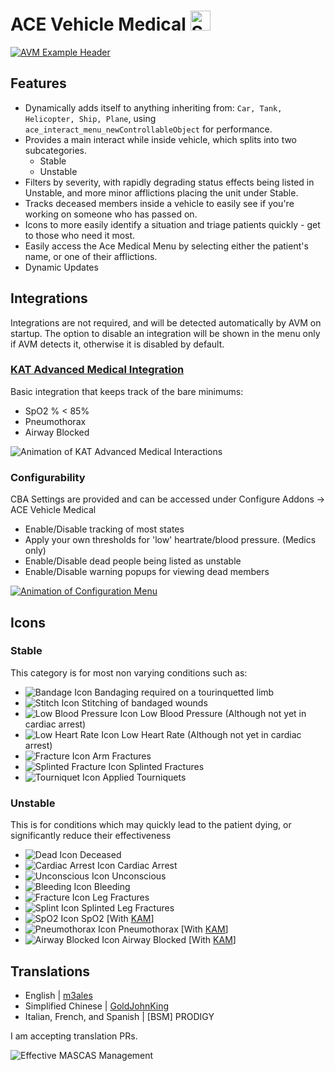 # ACE Vehicle Medical [<img src="https://upload.wikimedia.org/wikipedia/commons/8/83/Steam_icon_logo.svg" alt="Steam Workshop Download" width=32px height=32px/>](https://steamcommunity.com/sharedfiles/filedetails/?id=1911374016)

[![AVM Example Header](https://raw.githubusercontent.com/M3ales/MIRA_Vehicle_Medical/master/Source/pr/avm_example_1.gif)](https://steamcommunity.com/sharedfiles/filedetails/?id=1911374016)

## Features

- Dynamically adds itself to anything inheriting from: `Car, Tank, Helicopter, Ship, Plane`, using `ace_interact_menu_newControllableObject` for performance.
- Provides a main interact while inside vehicle, which splits into two subcategories.
  - Stable
  - Unstable
- Filters by severity, with rapidly degrading status effects being listed in Unstable, and more minor afflictions placing the unit under Stable.
- Tracks deceased members inside a vehicle to easily see if you're working on someone who has passed on.
- Icons to more easily identify a situation and triage patients quickly - get to those who need it most.
- Easily access the Ace Medical Menu by selecting either the patient's name, or one of their afflictions.
- Dynamic Updates

## Integrations

Integrations are not required, and will be detected automatically by AVM on startup. The option to disable an integration will be shown in the menu only if AVM detects it, otherwise it is disabled by default.

### [KAT Advanced Medical Integration](https://github.com/Tomcat-SG/KAM)

Basic integration that keeps track of the bare minimums:

- SpO2 % < 85%
- Pneumothorax
- Airway Blocked


![Animation of KAT Advanced Medical Interactions](https://raw.githubusercontent.com/M3ales/MIRA_Vehicle_Medical/master/Source/pr/avm_example_kat_1.gif)

### Configurability

CBA Settings are provided and can be accessed under Configure Addons -> ACE Vehicle Medical

- Enable/Disable tracking of most states
- Apply your own thresholds for 'low' heartrate/blood pressure. (Medics only)
- Enable/Disable dead people being listed as unstable
- Enable/Disable warning popups for viewing dead members

[![Animation of Configuration Menu](https://raw.githubusercontent.com/M3ales/MIRA_Vehicle_Medical/master/Source/pr/avm_cbasettings_0.gif)](https://steamcommunity.com/sharedfiles/filedetails/?id=1911374016)

## Icons

### Stable

This category is for most non varying conditions such as:

- ![Bandage Icon](https://raw.githubusercontent.com/M3ales/MIRA_Vehicle_Medical/master/Source/pr/bandage.png) Bandaging required on a tourinquetted limb
- ![Stitch Icon](https://raw.githubusercontent.com/M3ales/MIRA_Vehicle_Medical/master/Source/pr/stitch.png) Stitching of bandaged wounds
- ![Low Blood Pressure Icon](https://raw.githubusercontent.com/M3ales/MIRA_Vehicle_Medical/master/Source/pr/low_blood_pressure.png) Low Blood Pressure (Although not yet in cardiac arrest)
- ![Low Heart Rate Icon](https://raw.githubusercontent.com/M3ales/MIRA_Vehicle_Medical/master/Source/pr/low_heart_rate.png) Low Heart Rate (Although not yet in cardiac arrest)
- ![Fracture Icon](https://raw.githubusercontent.com/M3ales/MIRA_Vehicle_Medical/master/Source/pr/fracture.png) Arm Fractures
- ![Splinted Fracture Icon](https://raw.githubusercontent.com/M3ales/MIRA_Vehicle_Medical/master/Source/pr/splint.png) Splinted Fractures
- ![Tourniquet Icon](https://raw.githubusercontent.com/M3ales/MIRA_Vehicle_Medical/master/Source/pr/tourniquet.png) Applied Tourniquets

### Unstable

This is for conditions which may quickly lead to the patient dying, or significantly reduce their effectiveness

- ![Dead Icon](https://raw.githubusercontent.com/M3ales/MIRA_Vehicle_Medical/master/Source/pr/dead.png) Deceased
- ![Cardiac Arrest Icon](https://raw.githubusercontent.com/M3ales/MIRA_Vehicle_Medical/master/Source/pr/cardiac_arrest.png) Cardiac Arrest
- ![Unconscious Icon](https://raw.githubusercontent.com/M3ales/MIRA_Vehicle_Medical/master/Source/pr/unconscious.png) Unconscious
- ![Bleeding Icon](https://raw.githubusercontent.com/M3ales/MIRA_Vehicle_Medical/master/Source/pr/bleeding.png) Bleeding
- ![Fracture Icon](https://raw.githubusercontent.com/M3ales/MIRA_Vehicle_Medical/master/Source/pr/fracture.png) Leg Fractures
- ![Splint Icon](https://raw.githubusercontent.com/M3ales/MIRA_Vehicle_Medical/master/Source/pr/splint.png) Splinted Leg Fractures
- ![SpO2 Icon](https://raw.githubusercontent.com/M3ales/MIRA_Vehicle_Medical/master/Source/pr/kat_spo2.png) SpO2 [With [KAM](https://github.com/Tomcat-SG/KAM)]
- ![Pneumothorax Icon](https://raw.githubusercontent.com/M3ales/MIRA_Vehicle_Medical/master/Source/pr/kat_pneumothroax.png) Pneumothorax [With [KAM](https://github.com/Tomcat-SG/KAM)]
- ![Airway Blocked Icon](https://raw.githubusercontent.com/M3ales/MIRA_Vehicle_Medical/master/Source/pr/kat_blocked_airways.png) Airway Blocked [With [KAM](https://github.com/Tomcat-SG/KAM)]

## Translations

- English | [m3ales](https://github.com/M3ales)
- Simplified Chinese | [GoldJohnKing](https://github.com/GoldJohnKing)
- Italian, French, and Spanish | [BSM] PRODIGY

I am accepting translation PRs.

![Effective MASCAS Management](https://raw.githubusercontent.com/M3ales/MIRA_Vehicle_Medical/master/Source/pr/dynamic_icon_updates.gif)
